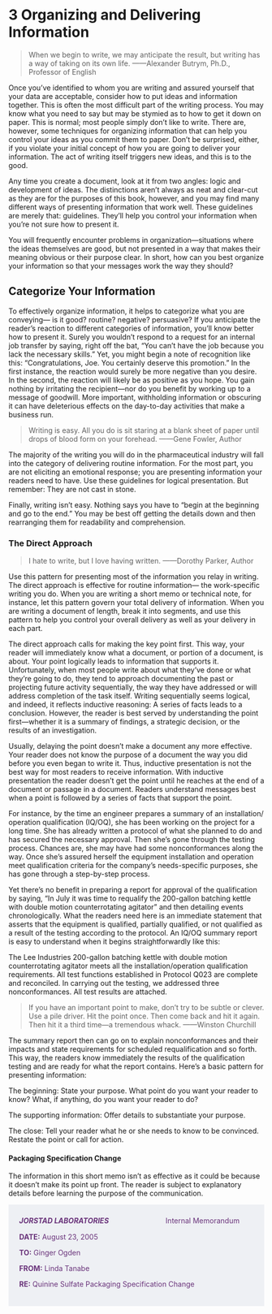 # 3 Organizing and Delivering Information

>When we begin to write, we may anticipate the result, but writing has a way of taking on its own life.
>——Alexander Butrym,
>Ph.D., Professor of English

Once you’ve identified to whom you are writing and assured yourself that your data are acceptable, consider how to put ideas and information together. This is often the most difficult part of the writing process. You may know what you need to say but may be stymied as to how to get it down on paper. This is normal; most people simply don’t like to write. There are, however, some techniques for organizing information that can help you control your ideas as you commit them to paper. Don’t be surprised, either, if you violate your initial concept of how you are going to deliver your information. The act of writing itself triggers new ideas, and this is to the good. 

Any time you create a document, look at it from two angles: logic and development of ideas. The distinctions aren’t always as neat and clear-cut as they are for the purposes of this book, however, and you may find many different ways of presenting information that work well. These guidelines are merely that: guidelines. They’ll help you control your information when you’re not sure how to present it. 

You will frequently encounter problems in organization—situations where the ideas themselves are good, but not presented in a way that makes their meaning obvious or their purpose clear. In short, how can you best organize your information so that your messages work the way they should? 

## Categorize Your Information

To effectively organize information, it helps to categorize what you are conveying— is it good? routine? negative? persuasive? If you anticipate the reader’s reaction to different categories of information, you’ll know better how to present it. Surely you wouldn’t respond to a request for an internal job transfer by saying, right off the bat, “You can’t have the job because you lack the necessary skills.” Yet, you might begin a note of recognition like this: “Congratulations, Joe. You certainly deserve this promotion.” In the first instance, the reaction would surely be more negative than you desire. In the second, the reaction will likely be as positive as you hope. You gain nothing by irritating the recipient—nor do you benefit by working up to a message of goodwill. More important, withholding information or obscuring it can have deleterious effects on the day-to-day activities that make a business run. 

>Writing is easy. All you do is sit staring at a blank sheet of paper until drops of blood form on your forehead.
>——Gene Fowler, Author

The majority of the writing you will do in the pharmaceutical industry will fall into the category of delivering routine information. For the most part, you are not eliciting an emotional response; you are presenting information your readers need to have. Use these guidelines for logical presentation. But remember: They are not cast in stone. 

Finally, writing isn’t easy. Nothing says you have to “begin at the beginning and go to the end.” You may be best off getting the details down and then rearranging them for readability and comprehension. 

### The Direct Approach

>I hate to write, but I love having written.
>——Dorothy Parker, Author

Use this pattern for presenting most of the information you relay in writing. The direct approach is effective for routine information— the work-specific writing you do. When you are writing a short memo or technical note, for instance, let this pattern govern your total delivery of information. When you are writing a document of length, break it into segments, and use this pattern to help you control your overall delivery as well as your delivery in each part.

The direct approach calls for making the key point first. This way, your reader will immediately know what a document, or portion of a document, is about. Your point logically leads to information that supports it. Unfortunately, when most people write about what they’ve done or what they’re going to do, they tend to approach documenting the past or projecting future activity sequentially, the way they have addressed or will address completion of the task itself. Writing sequentially seems logical, and indeed, it reflects inductive reasoning: A series of facts leads to a conclusion. However, the reader is best served by understanding the point first—whether it is a summary of findings, a strategic decision, or the results of an investigation. 

Usually, delaying the point doesn’t make a document any more effective. Your reader does not know the purpose of a document the way you did before you even began to write it. Thus, inductive presentation is not the best way for most readers to receive information. With inductive presentation the reader doesn’t get the point until he reaches at the end of a document or passage in a document. Readers understand messages best when a point is followed by a series of facts that support the point. 

For instance, by the time an engineer prepares a summary of an installation/ operation qualification (IQ/OQ), she has been working on the project for a long time. She has already written a protocol of what she planned to do and has secured the necessary approval. Then she’s gone through the testing process. Chances are, she may have had some nonconformances along the way. Once she’s assured herself the equipment installation and operation meet qualification criteria for the company’s needs-specific purposes, she has gone through a step-by-step process. 

Yet there’s no benefit in preparing a report for approval of the qualification by saying, “In July it was time to requalify the 200-gallon batching kettle with double motion counterrotating agitator” and then detailing events chronologically. What the readers need here is an immediate statement that asserts that the equipment is qualified, partially qualified, or not qualified as a result of the testing according to the protocol. An IQ/OQ summary report is easy to understand when it begins straightforwardly like this: 

The Lee Industries 200-gallon batching kettle with double motion counterrotating agitator meets all the installation/operation qualification requirements. All test functions established in Protocol Q023 are complete and reconciled. In carrying out the testing, we addressed three nonconformances. All test results are attached. 

>If you have an important point to make, don’t try to be subtle or clever. Use a pile driver. Hit the point once. Then come back and hit it again. Then hit it a third time—a tremendous whack.
>——Winston Churchill

The summary report then can go on to explain nonconformances and their impacts and state requirements for scheduled requalification and so forth. This way, the readers know immediately the results of the qualification testing and are ready for what the report contains. Here’s a basic pattern for presenting information: 

The beginning:								State your purpose. What point do you want your reader to know?
										 				 What, if anything, do you want your reader to do?

The supporting information:	   Offer details to substantiate your purpose.

The close:										Tell your reader what he or she needs to know to be convinced.
														  Restate the point or call for action.

#### Packaging Specification Change

The information in this short memo isn’t as effective as it could be because it doesn’t make its point up front. The reader is subject to explanatory details before learning the purpose of the communication.

<div class="warning" style='padding:1.5em; background-color:#eef0f4; color:#69337A'>
    <i><b>JORSTAD LABORATORIES</b></i>　　　　　　　　Internal Memorandum
    <p>
        <b>DATE:</b> August 23, 2005
    </p>
    <p>
        <b>TO:</b> Ginger Ogden
    </p>
    <p>
        <b>FROM:</b> Linda Tanabe
    </p>
    <p>
        <b>RE:</b> Quinine Sulfate Packaging Specification Change
    </p>